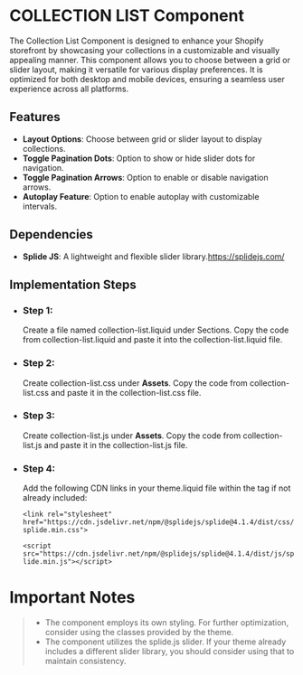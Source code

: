 # COLLECTION LIST Component

The Collection List Component is designed to enhance your Shopify storefront by showcasing your collections in a customizable and visually appealing manner. This component allows you to choose between a grid or slider layout, making it versatile for various display preferences. It is optimized for both desktop and mobile devices, ensuring a seamless user experience across all platforms.


## Features

 - **Layout Options**: Choose between grid or slider layout to display collections.
 - **Toggle Pagination Dots**: Option to show or hide slider dots for navigation.
 - **Toggle Pagination Arrows**: Option to enable or disable navigation arrows.
 - **Autoplay Feature**: Option to enable autoplay with customizable intervals.


## Dependencies

 - **Splide JS**: A lightweight and flexible slider library.https://splidejs.com/


## Implementation Steps

  - ### Step 1: 
    Create a file named collection-list.liquid under Sections. Copy the code from collection-list.liquid and paste it into the collection-list.liquid file.
  - ### Step 2:
    Create collection-list.css under **Assets**. Copy the code from collection-list.css and paste it in the collection-list.css file.
  - ### Step 3: 
	  Create collection-list.js under **Assets**. Copy the code from collection-list.js and paste it in the collection-list.js file.
  - ### Step 4:
    Add the following CDN links in your theme.liquid file within the <head> tag if not already included:
    
    `<link rel="stylesheet" href="https://cdn.jsdelivr.net/npm/@splidejs/splide@4.1.4/dist/css/splide.min.css">`
    
    `<script src="https://cdn.jsdelivr.net/npm/@splidejs/splide@4.1.4/dist/js/splide.min.js"></script>`


# Important Notes

>  - The component employs its own styling. For further optimization, consider using the classes provided by the
> theme.
>  - The component utilizes the splide.js slider. If your theme already includes a different slider library, you should consider using that to
> maintain consistency.
